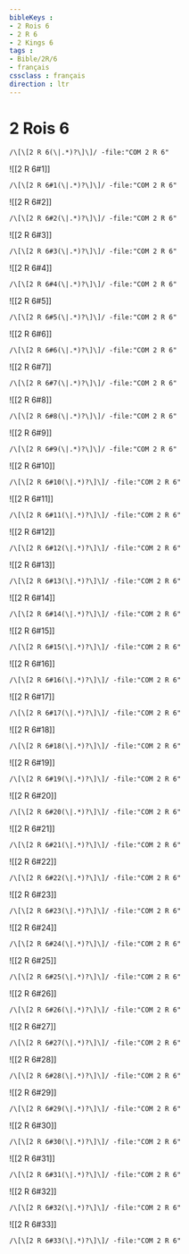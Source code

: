 ```yaml
---
bibleKeys : 
- 2 Rois 6
- 2 R 6
- 2 Kings 6
tags : 
- Bible/2R/6
- français
cssclass : français
direction : ltr
---
```


# 2 Rois 6

```query
/\[\[2 R 6(\|.*)?\]\]/ -file:"COM 2 R 6"
```



![[2 R 6#1]]

```query
/\[\[2 R 6#1(\|.*)?\]\]/ -file:"COM 2 R 6"
```

![[2 R 6#2]]

```query
/\[\[2 R 6#2(\|.*)?\]\]/ -file:"COM 2 R 6"
```

![[2 R 6#3]]

```query
/\[\[2 R 6#3(\|.*)?\]\]/ -file:"COM 2 R 6"
```

![[2 R 6#4]]

```query
/\[\[2 R 6#4(\|.*)?\]\]/ -file:"COM 2 R 6"
```

![[2 R 6#5]]

```query
/\[\[2 R 6#5(\|.*)?\]\]/ -file:"COM 2 R 6"
```

![[2 R 6#6]]

```query
/\[\[2 R 6#6(\|.*)?\]\]/ -file:"COM 2 R 6"
```

![[2 R 6#7]]

```query
/\[\[2 R 6#7(\|.*)?\]\]/ -file:"COM 2 R 6"
```

![[2 R 6#8]]

```query
/\[\[2 R 6#8(\|.*)?\]\]/ -file:"COM 2 R 6"
```

![[2 R 6#9]]

```query
/\[\[2 R 6#9(\|.*)?\]\]/ -file:"COM 2 R 6"
```

![[2 R 6#10]]

```query
/\[\[2 R 6#10(\|.*)?\]\]/ -file:"COM 2 R 6"
```

![[2 R 6#11]]

```query
/\[\[2 R 6#11(\|.*)?\]\]/ -file:"COM 2 R 6"
```

![[2 R 6#12]]

```query
/\[\[2 R 6#12(\|.*)?\]\]/ -file:"COM 2 R 6"
```

![[2 R 6#13]]

```query
/\[\[2 R 6#13(\|.*)?\]\]/ -file:"COM 2 R 6"
```

![[2 R 6#14]]

```query
/\[\[2 R 6#14(\|.*)?\]\]/ -file:"COM 2 R 6"
```

![[2 R 6#15]]

```query
/\[\[2 R 6#15(\|.*)?\]\]/ -file:"COM 2 R 6"
```

![[2 R 6#16]]

```query
/\[\[2 R 6#16(\|.*)?\]\]/ -file:"COM 2 R 6"
```

![[2 R 6#17]]

```query
/\[\[2 R 6#17(\|.*)?\]\]/ -file:"COM 2 R 6"
```

![[2 R 6#18]]

```query
/\[\[2 R 6#18(\|.*)?\]\]/ -file:"COM 2 R 6"
```

![[2 R 6#19]]

```query
/\[\[2 R 6#19(\|.*)?\]\]/ -file:"COM 2 R 6"
```

![[2 R 6#20]]

```query
/\[\[2 R 6#20(\|.*)?\]\]/ -file:"COM 2 R 6"
```

![[2 R 6#21]]

```query
/\[\[2 R 6#21(\|.*)?\]\]/ -file:"COM 2 R 6"
```

![[2 R 6#22]]

```query
/\[\[2 R 6#22(\|.*)?\]\]/ -file:"COM 2 R 6"
```

![[2 R 6#23]]

```query
/\[\[2 R 6#23(\|.*)?\]\]/ -file:"COM 2 R 6"
```

![[2 R 6#24]]

```query
/\[\[2 R 6#24(\|.*)?\]\]/ -file:"COM 2 R 6"
```

![[2 R 6#25]]

```query
/\[\[2 R 6#25(\|.*)?\]\]/ -file:"COM 2 R 6"
```

![[2 R 6#26]]

```query
/\[\[2 R 6#26(\|.*)?\]\]/ -file:"COM 2 R 6"
```

![[2 R 6#27]]

```query
/\[\[2 R 6#27(\|.*)?\]\]/ -file:"COM 2 R 6"
```

![[2 R 6#28]]

```query
/\[\[2 R 6#28(\|.*)?\]\]/ -file:"COM 2 R 6"
```

![[2 R 6#29]]

```query
/\[\[2 R 6#29(\|.*)?\]\]/ -file:"COM 2 R 6"
```

![[2 R 6#30]]

```query
/\[\[2 R 6#30(\|.*)?\]\]/ -file:"COM 2 R 6"
```

![[2 R 6#31]]

```query
/\[\[2 R 6#31(\|.*)?\]\]/ -file:"COM 2 R 6"
```

![[2 R 6#32]]

```query
/\[\[2 R 6#32(\|.*)?\]\]/ -file:"COM 2 R 6"
```

![[2 R 6#33]]

```query
/\[\[2 R 6#33(\|.*)?\]\]/ -file:"COM 2 R 6"
```

